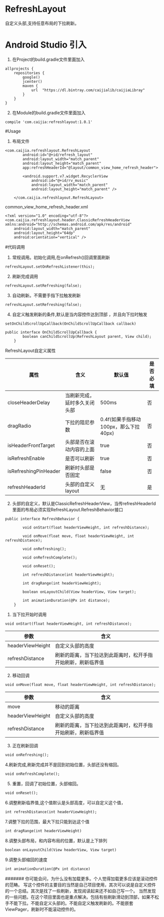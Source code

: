 # RefreshLayout
自定义头部,支持任意布局的下拉刷新。

# Android Studio 引入
1. 在Project的build.gradle文件里面加入
```
allprojects {
    repositories {
        google()
        jcenter()
        maven {
            url  "https://dl.bintray.com/caijialib/caijiaLibray"
        }
    }
}
```

2. 在Module的build.gradle文件里面加入
```
compile 'com.caijia:refreshlayout:1.0.1'
```
#Usage
1. 布局文件
```
<com.caijia.refreshlayout.RefreshLayout
        android:id="@+id/refresh_layout"
        android:layout_width="match_parent"
        android:layout_height="match_parent"
        app:refreshHeaderId="@layout/common_view_home_refresh_header">

        <android.support.v7.widget.RecyclerView
            android:id="@+id/rv_music"
            android:layout_width="match_parent"
            android:layout_height="match_parent" />

    </com.caijia.refreshlayout.RefreshLayout>
```

common_view_home_refresh_header.xml
```
<?xml version="1.0" encoding="utf-8"?>
<com.caijia.refreshlayout.header.ClassicRefreshHeaderView xmlns:android="http://schemas.android.com/apk/res/android"
    android:layout_width="match_parent"
    android:layout_height="64dp"
    android:orientation="vertical" />
```

#代码调用
1. 常规调用。初始化调用,在onRefresh()回调里面刷新
```
refreshLayout.setOnRefreshListener(this);
```

2. 刷新完成调用
```
refreshLayout.setRefreshing(false);
```

3. 自动刷新。不需要手指下拉触发刷新
```
refreshLayout.setRefreshing(false);
```

4. 自定义触发刷新的条件,默认是当内容控件达到顶部 ，并且向下拉时触发
```
setOnChildScrollUpCallback(OnChildScrollUpCallback callback)

public interface OnChildScrollUpCallback {
        boolean canChildScrollUp(RefreshLayout parent, View child);
    }
```


RefreshLayout自定义属性


属性 | 含义 | 默认值 | 是否必填
--- | --- | --- | --- 
closeHeaderDelay | 当刷新完成，延时多久关闭头部 | 500ms | 否
dragRadio | 下拉的阻尼参数 | 0.4f(如果手指移动100px，那么下拉40px) | 否
isHeaderFrontTarget | 头部是否在滚动内容的上面 | true | 否
isRefreshEnable | 是否可以刷新 | true | 否
isRefreshingPinHeader | 刷新时头部是否固定 | false | 否
refreshHeaderId | 头部的自定义layout | 无 | 是


2. 头部的自定义，默认是ClassicRefreshHeaderView，当传refreshHeaderId里面的布局必须实现RefreshLayout.RefreshBehavior接口
```
public interface RefreshBehavior {

        void onStart(float headerViewHeight, int refreshDistance);

        void onMove(float move, float headerViewHeight, int refreshDistance);

        void onRefreshing();

        void onRefreshComplete();

        void onReset();

        int refreshDistance(int headerViewHeight);

        int dragRange(int headerViewHeight);

        boolean onLayoutChild(View headerView, View target);

        int animationDuration(@Px int distance);
    }
```

1. 当下拉开始时调用
```
void onStart(float headerViewHeight, int refreshDistance);
```

参数 | 含义
--- | ---
headerViewHeight | 自定义头部的高度
refreshDistance  | 刷新的距离，当下拉达到此距离时，松开手指开始刷新，刷新临界值


2. 移动回调

```
void onMove(float move, float headerViewHeight, int refreshDistance);
```

参数 | 含义
--- | ---
move | 移动的距离
headerViewHeight | 自定义头部的高度
refreshDistance  | 刷新的距离，当下拉达到此距离时，松开手指开始刷新，刷新临界值

3. 正在刷新回调

```
void onRefreshing();
```

4.刷新完成,刷新完成并不是回到初始位置，头部还没有缩回。
```
void onRefreshComplete();
```
5. 重置，回调了初始位置，头部缩回。
```
void onReset();
```

6.调整刷新临界值,这个值默认是头部高度，可以自定义这个值，
```
int refreshDistance(int headerViewHeight);
```

7.调整下拉的范围，最大下拉只能到达这个值
```
int dragRange(int headerViewHeight)
```

8.调整头部布局，和内容布局的位置，默认是上下排列
```
boolean onLayoutChild(View headerView, View target)
```

9.调整头部缩回的速度
```
int animationDuration(@Px int distance)
```




####### 你可能会问，为什么没有加载更多。个人觉得加载更多应该是滚动控件的范畴。
写这个控件的主要目的当然是自己项目使用，其次可以说是自定义控件的一个总结。其次是找了一些刷新，发现阅读起来还不如自己写一个。
当然发现的一些问题。在这个项目里面也是重点解决。包括有些刷新滑动到顶部，如果不松手不能下拉。不能自定义头部的。不能自定义触发刷新的。不能嵌套ViewPager，刷新时不能滚动控件的。
